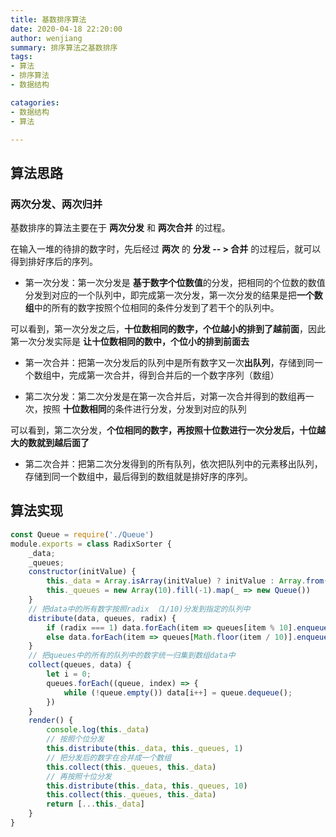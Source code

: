 ```yaml
---
title: 基数排序算法
date: 2020-04-18 22:20:00
author: wenjiang
summary: 排序算法之基数排序
tags:
- 算法
- 排序算法
- 数据结构

catagories:
- 数据结构
- 算法

---
```


## 算法思路

### 两次分发、两次归并

基数排序的算法主要在于 **两次分发** 和 **两次合并** 的过程。

在输入一堆的待排的数字时，先后经过 **两次** 的 **分发 -- > 合并** 的过程后，就可以得到排好序后的序列。

- 第一次分发：第一次分发是 **基于数字个位数值**的分发，把相同的个位数的数值分发到对应的一个队列中，即完成第一次分发，第一次分发的结果是把**一个数组**中的所有的数字按照个位相同的条件分发到了若干个的队列中。

可以看到，第一次分发之后，**十位数相同的数字，个位越小的排到了越前面**，因此第一次分发实际是 **让十位数相同的数中，个位小的排到前面去**

- 第一次合并：把第一次分发后的队列中是所有数字又一次**出队列**，存储到同一个数组中，完成第一次合并，得到合并后的一个数字序列（数组）


- 第二次分发：第二次分发是在第一次合并后，对第一次合并得到的数组再一次，按照 **十位数相同**的条件进行分发，分发到对应的队列

可以看到，第二次分发，**个位相同的数字，再按照十位数进行一次分发后，十位越大的数就到越后面了**

- 第二次合并：把第二次分发得到的所有队列，依次把队列中的元素移出队列，存储到同一个数组中，最后得到的数组就是排好序的序列。



## 算法实现

```js
const Queue = require('./Queue')
module.exports = class RadixSorter {
    _data;
    _queues;
    constructor(initValue) {
        this._data = Array.isArray(initValue) ? initValue : Array.from(initValue);
        this._queues = new Array(10).fill(-1).map(_ => new Queue())
    }
    // 把data中的所有数字按照radix （1/10)分发到指定的队列中
    distribute(data, queues, radix) {
        if (radix === 1) data.forEach(item => queues[item % 10].enqueue(item));
        else data.forEach(item => queues[Math.floor(item / 10)].enqueue(item))
    }
    // 把queues中的所有的队列中的数字统一归集到数组data中
    collect(queues, data) {
        let i = 0;
        queues.forEach((queue, index) => {
            while (!queue.empty()) data[i++] = queue.dequeue();
        })
    }
    render() {
        console.log(this._data)
        // 按照个位分发
        this.distribute(this._data, this._queues, 1)
        // 把分发后的数字在合并成一个数组
        this.collect(this._queues, this._data)
        // 再按照十位分发
        this.distribute(this._data, this._queues, 10)
        this.collect(this._queues, this._data)
        return [...this._data]
    }
}
```